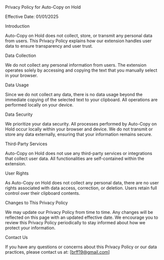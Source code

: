 Privacy Policy for Auto-Copy on Hold

Effective Date: 01/01/2025

Introduction

Auto-Copy on Hold does not collect, store, or transmit any personal data from users. This Privacy Policy explains how our extension handles user data to ensure transparency and user trust.

Data Collection

We do not collect any personal information from users. The extension operates solely by accessing and copying the text that you manually select in your browser.

Data Usage

Since we do not collect any data, there is no data usage beyond the immediate copying of the selected text to your clipboard. All operations are performed locally on your device.

Data Security

We prioritize your data security. All processes performed by Auto-Copy on Hold occur locally within your browser and device. We do not transmit or store any data externally, ensuring that your information remains secure.

Third-Party Services

Auto-Copy on Hold does not use any third-party services or integrations that collect user data. All functionalities are self-contained within the extension.

User Rights

As Auto-Copy on Hold does not collect any personal data, there are no user rights associated with data access, correction, or deletion. Users retain full control over their clipboard contents.

Changes to This Privacy Policy

We may update our Privacy Policy from time to time. Any changes will be reflected on this page with an updated effective date. We encourage you to review this Privacy Policy periodically to stay informed about how we protect your information.

Contact Us

If you have any questions or concerns about this Privacy Policy or our data practices, please contact us at: [brff19@gmail.com]

